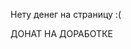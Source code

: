 <!DOCTYPE html>
<html>
<head>
	<meta charset="utf-8">
	<title>ГЛАВНАЯ СТРАНИЦА</title>
	<p>Нету денег на страницу :(</p>
	<p>ДОНАТ НА ДОРАБОТКЕ</p>
</head>
<body>

</body>
</html>
